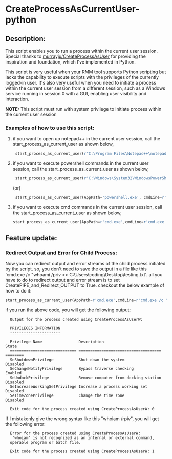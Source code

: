 # CreateProcessAsCurrentUser-python

## Description:

This script enables you to run a process within the current user session. Special thanks to [murrayju/CreateProcessAsUser](https://github.com/murrayju/CreateProcessAsUser) for providing the inspiration and foundation, which I've implemented in Python.
  
This script is very useful when your RMM tool supports Python scripting but lacks the capability to execute scripts with the privileges of the currently logged-in user.  It's also very useful when you need to initiate a process within the current user session from a different session, such as a Windows service running in session 0 with a GUI, enabling user visibility and interaction.

**NOTE:**
  This script must run with system privilege to initiate process within the current user session

### Examples of how to use this script:

  1. if you want to open up notepad++ in the current user session, call the start_process_as_current_user as shown below,
     ```python
      start_process_as_current_user(r"C:\Program Files\Notepad++\notepad++.exe")
     ```
  
  3. if you want to execute powershell commands in the current user session, call the start_process_as_current_user as shown below,
     ```python
      start_process_as_current_user(r'C:\Windows\System32\WindowsPowerShell\v1.0\powershell.exe', r'"C:\Windows\System32\WindowsPowerShell\v1.0\powershell.exe" -ExecutionPolicy Bypass -WindowStyle Hidden -command "whoami /priv | Out-File -filepath C:\Users\coding\Desktop\testing.txt"')
     ```
      (or)
     ```python
      start_process_as_current_user(AppPath='powershell.exe', cmdLine=r'powershell.exe -ExecutionPolicy Bypass -WindowStyle Hidden -command "whoami /priv | Out-File -filepath C:\Users\coding\Desktop\testing.txt"', workDir=r"C:\Windows\System32\WindowsPowerShell\v1.0")
     ```
  5. if you want to execute cmd commands in the current user session, call the start_process_as_current_user as shown below,
     ```python
     start_process_as_current_user(AppPath=r'cmd.exe',cmdLine=r'cmd.exe /c "whoami /priv >> C:\Users\coding\Desktop\testing.txt"',workDir=r"C:\Windows\System32")
     ```

   
## Feature update:
  ### Redirect Output and Error for Child Process:
  Now you can redirect output and error streams of the child process initiated by the script. so, you don't need to save the output in a file like this 'cmd.exe /c "whoami /priv >> C:\Users\coding\Desktop\testing.txt'. all you have to do to redirect output and error stream is to set CreatePIPE_and_Redirect_OUTPUT to True. checkout the below example of how to do it:
  ```python
  start_process_as_current_user(AppPath=r'cmd.exe',cmdLine=r'cmd.exe /c "whoami /priv"',workDir=r"C:\Windows\System32", visible=False, CreatePIPE_and_Redirect_OUTPUT=True)
  ```
  if you run the above code, you will get the following output:

      Output for the process created using CreateProcessAsUserW:
    
      PRIVILEGES INFORMATION
      ----------------------
            
      Privilege Name                Description                          State
      ============================= ==================================== ========
      SeShutdownPrivilege           Shut down the system                 Disabled
      SeChangeNotifyPrivilege       Bypass traverse checking             Enabled
      SeUndockPrivilege             Remove computer from docking station Disabled
      SeIncreaseWorkingSetPrivilege Increase a process working set       Disabled
      SeTimeZonePrivilege           Change the time zone                 Disabled
            
      Exit code for the process created using CreateProcessAsUserW: 0


  If I mistakenly give the wrong syntax like this "whoiam /rpiv", you will get the following error:
  
      Error for the process created using CreateProcessAsUserW:
       'whoiam' is not recognized as an internal or external command,
      operable program or batch file.
      
      Exit code for the process created using CreateProcessAsUserW: 1

